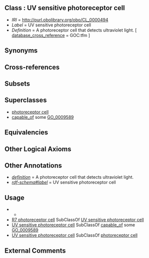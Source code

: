 
## Class : UV sensitive photoreceptor cell

 * *IRI* = http://purl.obolibrary.org/obo/CL_0000494
 * *Label* = UV sensitive photoreceptor cell
 * *Definition* = A photoreceptor cell that detects ultraviolet light. [ [database_cross_reference](../../ef/oboInOwl#hasDbXref.md) = GOC:tfm ]

## Synonyms


## Cross-references


## Subsets


## Superclasses

 * [photoreceptor cell](../../CL/10/CL_0000210.md)
 * [capable_of](../../RO/15/RO_0002215.md) some [GO_0009589](../../GO/89/GO_0009589.md)

## Equivalencies


## Other Logical Axioms


## Other Annotations

 * *[definition](../../IAO/15/IAO_0000115.md)* = A photoreceptor cell that detects ultraviolet light.
 * *[rdf-schema#label](../../el/rdf-schema#label.md)* = UV sensitive photoreceptor cell

## Usage

 * -
 * [R7 photoreceptor cell](../../CL/07/CL_0000707.md) SubClassOf [UV sensitive photoreceptor cell](../../CL/94/CL_0000494.md)
 * [UV sensitive photoreceptor cell](../../CL/94/CL_0000494.md) SubClassOf [capable_of](../../RO/15/RO_0002215.md) some [GO_0009589](../../GO/89/GO_0009589.md)
 * [UV sensitive photoreceptor cell](../../CL/94/CL_0000494.md) SubClassOf [photoreceptor cell](../../CL/10/CL_0000210.md)

## External Comments

